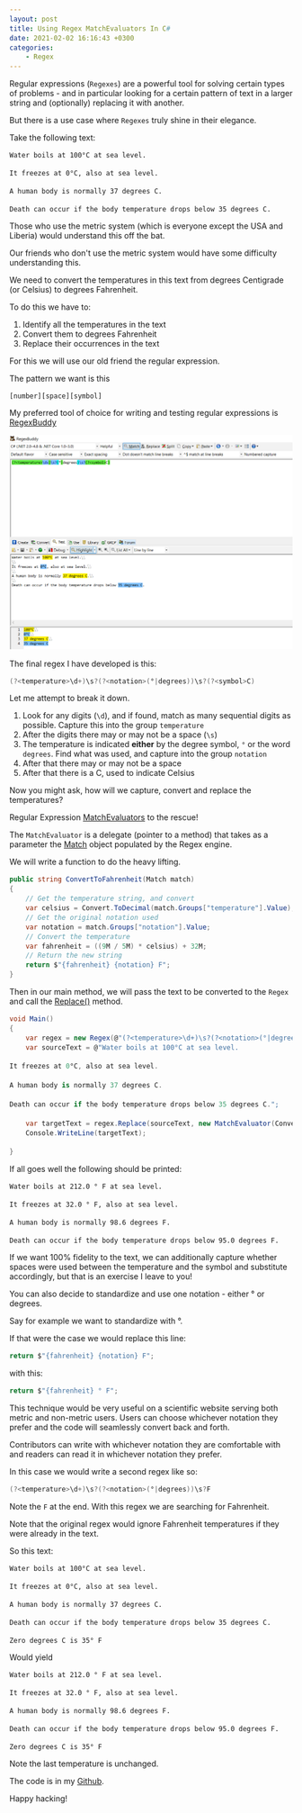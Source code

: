 ```yaml
---
layout: post
title: Using Regex MatchEvaluators In C#
date: 2021-02-02 16:16:43 +0300
categories:
    - Regex
---
```

Regular expressions (`Regexes`) are a powerful tool for solving certain types of problems - and in particular looking for a certain pattern of text in a larger string and (optionally) replacing it with another.

But there is a use case where `Regexes` truly shine in their elegance.

Take the following text:

```plaintext
Water boils at 100°C at sea level.

It freezes at 0°C, also at sea level.

A human body is normally 37 degrees C.

Death can occur if the body temperature drops below 35 degrees C.
```

Those who use the metric system (which is everyone except the USA and Liberia) would understand this off the bat.

Our friends who don't use the metric system would have some difficulty understanding this.

We need to convert the temperatures in this text from degrees Centigrade (or Celsius) to degrees Fahrenheit.

To do this we have to:
1. Identify all the temperatures in the text
2. Convert them to degrees Fahrenheit
3. Replace their occurrences in the text

For this we will use our old friend the regular expression.

The pattern we want is this

```plaintext
[number][space][symbol]
```

My preferred tool of choice for writing and testing regular expressions is [RegexBuddy](https://www.regexbuddy.com/)

![](../images/2021/02/RegexBuddy.png)

The final regex I have developed is this:

```csharp
(?<temperature>\d+)\s?(?<notation>(°|degrees))\s?(?<symbol>C)
```

Let me attempt to break it down.

1. Look for any digits (`\d`), and if found, match as many sequential digits as possible. Capture this into the group `temperature`
2. After the digits there may or may not be a space (`\s`)
3. The temperature is indicated **either** by the degree symbol, `°` or the word `degrees`. Find what was used, and capture into the group `notation`
4. After that there may or may not be a space
5. After that there is a C, used to indicate Celsius

Now you might ask, how will we capture, convert and replace the temperatures?

Regular Expression [MatchEvaluators](https://docs.microsoft.com/en-us/dotnet/api/system.text.regularexpressions.matchevaluator?view=net-5.0) to the rescue!

The `MatchEvaluator` is a delegate (pointer to a method) that takes as a parameter the [Match](https://docs.microsoft.com/en-us/dotnet/api/system.text.regularexpressions.match?view=net-5.0) object populated by the Regex engine.

We will write a function to do the heavy lifting.

```csharp
public string ConvertToFahrenheit(Match match)
{
	// Get the temperature string, and convert
	var celsius = Convert.ToDecimal(match.Groups["temperature"].Value);
	// Get the original notation used
	var notation = match.Groups["notation"].Value;
	// Convert the temperature
	var fahrenheit = ((9M / 5M) * celsius) + 32M;
	// Return the new string
	return $"{fahrenheit} {notation} F";
}
```

Then in our main method, we will pass the text to be converted to the `Regex` and call the [Replace()](https://docs.microsoft.com/en-us/dotnet/api/system.text.regularexpressions.regex.replace?view=net-5.0) method.

```csharp
void Main()
{
	var regex = new Regex(@"(?<temperature>\d+)\s?(?<notation>(°|degrees))\s?C");
	var sourceText = @"Water boils at 100°C at sea level.

It freezes at 0°C, also at sea level.

A human body is normally 37 degrees C.

Death can occur if the body temperature drops below 35 degrees C.";

	var targetText = regex.Replace(sourceText, new MatchEvaluator(ConvertToFahrenheit));
	Console.WriteLine(targetText);

}
```
  
If all goes well the following should be printed:

```plaintext
Water boils at 212.0 ° F at sea level.

It freezes at 32.0 ° F, also at sea level.

A human body is normally 98.6 degrees F.

Death can occur if the body temperature drops below 95.0 degrees F.
```

If we want 100% fidelity to the text, we can additionally capture whether spaces were used between the temperature and the symbol and substitute accordingly, but that is an exercise I leave to you!

You can also decide to standardize and use one notation - either ° or degrees.

Say for example we want to standardize with °.

If that were the case we would replace this line:

```csharp
return $"{fahrenheit} {notation} F";
```

with this:

```csharp
return $"{fahrenheit} ° F";
```

This technique would be very useful on a scientific website serving both metric and non-metric users. Users can choose whichever notation they prefer and the code will seamlessly convert back and forth.
  
Contributors can write with whichever notation they are comfortable with and readers can read it in whichever notation they prefer.

In this case we would write a second regex like so:

```csharp
(?<temperature>\d+)\s?(?<notation>(°|degrees))\s?F
```

Note the `F` at the end. With this regex we are searching for Fahrenheit.

Note that the original regex would ignore Fahrenheit temperatures if they were already in the text.

So this text:

```plaintext
Water boils at 100°C at sea level.

It freezes at 0°C, also at sea level.

A human body is normally 37 degrees C.

Death can occur if the body temperature drops below 35 degrees C.

Zero degrees C is 35° F
```

Would yield

```plaintext
Water boils at 212.0 ° F at sea level.

It freezes at 32.0 ° F, also at sea level.

A human body is normally 98.6 degrees F.

Death can occur if the body temperature drops below 95.0 degrees F.

Zero degrees C is 35° F
```

Note the last temperature is unchanged.

The code is in my [Github](https://github.com/conradakunga/BlogCode/tree/master/2021-02-02%20-%20Using%20Regular%20Expression%20Match%20Evaluators).

Happy hacking!











